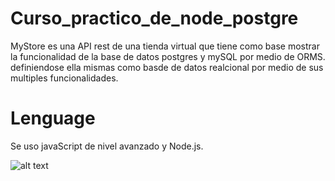 # Curso_practico_de_node_postgre
MyStore es una API rest de una tienda virtual que tiene como base mostrar la funcionalidad de la base de datos postgres y mySQL por medio de ORMS. definiendose ella mismas como basde de datos realcional por medio de sus multiples funcionalidades.

# Lenguage
Se uso javaScript de nivel avanzado y Node.js.

![alt text](http://url/to/[img.png](https://nodejs.org/static/images/logo.svg))

